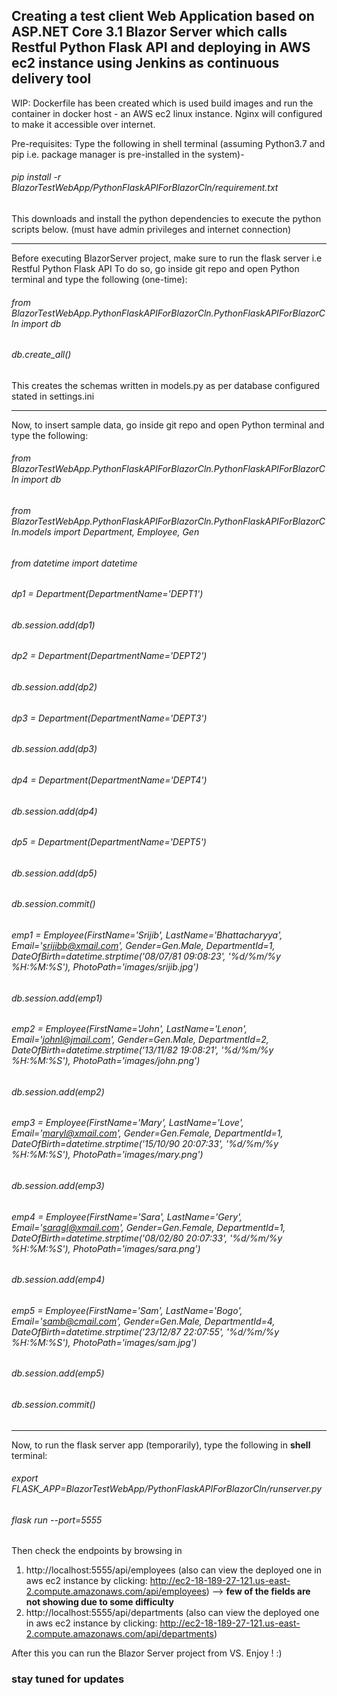 ## Creating a test client Web Application based on ASP.NET Core 3.1 Blazor Server which calls Restful Python Flask API and deploying in AWS ec2 instance using Jenkins as continuous delivery tool

WIP: Dockerfile has been created which is used build images and run the container in docker host - an AWS ec2 linux instance. Nginx will configured to make it accessible over internet.

Pre-requisites: Type the following in shell terminal (assuming Python3.7 and pip i.e. package manager is pre-installed in the system)-
###### pip install -r BlazorTestWebApp/PythonFlaskAPIForBlazorCln/requirement.txt
This downloads and install the python dependencies to execute the python scripts below. (must have admin privileges and internet connection)

---------------------------------------------------------------------------------------
Before executing BlazorServer project, make sure to run the flask server i.e Restful Python Flask API
To do so, go inside git repo and open Python terminal and type the following (one-time):
###### from BlazorTestWebApp.PythonFlaskAPIForBlazorCln.PythonFlaskAPIForBlazorCln import db
###### db.create_all()
This creates the schemas written in models.py as per database configured stated in settings.ini

---------------------------------------------------------------------------------------
Now, to insert sample data, go inside git repo and open Python terminal and type the following:
###### from BlazorTestWebApp.PythonFlaskAPIForBlazorCln.PythonFlaskAPIForBlazorCln import db
###### from BlazorTestWebApp.PythonFlaskAPIForBlazorCln.PythonFlaskAPIForBlazorCln.models import Department, Employee, Gen
###### from datetime import datetime
###### dp1 = Department(DepartmentName='DEPT1')
###### db.session.add(dp1)
###### dp2 = Department(DepartmentName='DEPT2')
###### db.session.add(dp2)
###### dp3 = Department(DepartmentName='DEPT3')
###### db.session.add(dp3)
###### dp4 = Department(DepartmentName='DEPT4')
###### db.session.add(dp4)
###### dp5 = Department(DepartmentName='DEPT5')
###### db.session.add(dp5)
###### db.session.commit()
###### emp1 = Employee(FirstName='Srijib', LastName='Bhattacharyya', Email='srijibb@xmail.com', Gender=Gen.Male, DepartmentId=1, DateOfBirth=datetime.strptime('08/07/81 09:08:23', '%d/%m/%y %H:%M:%S'), PhotoPath='images/srijib.jpg')
###### db.session.add(emp1)
###### emp2 = Employee(FirstName='John', LastName='Lenon', Email='johnl@jmail.com', Gender=Gen.Male, DepartmentId=2, DateOfBirth=datetime.strptime('13/11/82 19:08:21', '%d/%m/%y %H:%M:%S'), PhotoPath='images/john.png')
###### db.session.add(emp2)
###### emp3 = Employee(FirstName='Mary', LastName='Love', Email='maryl@xmail.com', Gender=Gen.Female, DepartmentId=1, DateOfBirth=datetime.strptime('15/10/90 20:07:33', '%d/%m/%y %H:%M:%S'), PhotoPath='images/mary.png')
###### db.session.add(emp3)
###### emp4 = Employee(FirstName='Sara', LastName='Gery', Email='saragl@xmail.com', Gender=Gen.Female, DepartmentId=1, DateOfBirth=datetime.strptime('08/02/80 20:07:33', '%d/%m/%y %H:%M:%S'), PhotoPath='images/sara.png')
###### db.session.add(emp4)
###### emp5 = Employee(FirstName='Sam', LastName='Bogo', Email='samb@cmail.com', Gender=Gen.Male, DepartmentId=4, DateOfBirth=datetime.strptime('23/12/87 22:07:55', '%d/%m/%y %H:%M:%S'), PhotoPath='images/sam.jpg')
###### db.session.add(emp5)
###### db.session.commit()

---------------------------------------------------------------------------------------
Now, to run the flask server app (temporarily), type the following in **shell** terminal:
###### export FLASK_APP=BlazorTestWebApp/PythonFlaskAPIForBlazorCln/runserver.py
###### flask run --port=5555

Then check the endpoints by browsing in
1. http://localhost:5555/api/employees (also can view the deployed one in aws ec2 instance by clicking: http://ec2-18-189-27-121.us-east-2.compute.amazonaws.com/api/employees) --> **few of the fields are not showing due to some difficulty**
2. http://localhost:5555/api/departments (also can view the deployed one in aws ec2 instance by clicking: http://ec2-18-189-27-121.us-east-2.compute.amazonaws.com/api/departments)

After this you can run the Blazor Server project from VS. Enjoy ! :)

### stay tuned for updates
